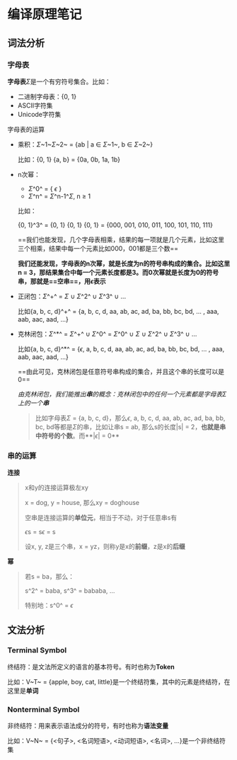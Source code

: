# 编译原理笔记

## 词法分析

### 字母表

**字母表**$\Sigma$是一个有穷符号集合。比如：

* 二进制字母表：{0, 1}
* ASCII字符集
* Unicode字符集

字母表的运算

* 乘积：$\Sigma$~1~$\Sigma$~2~ = {ab | a $\in$ $\Sigma$~1~, b $\in$ $\Sigma$~2~}

  比如：{0, 1} {a, b} = {0a, 0b, 1a, 1b}

* n次幂：

  * $\Sigma$^0^ = { $\epsilon$ }
  * $\Sigma$^n^ = $\Sigma$^n-1^$\Sigma$, n $\geq$ 1

  比如：

  {0, 1}^3^ = {0, 1} {0, 1} {0, 1} = {000, 001, 010, 011, 100, 101, 110, 111}

  ==我们也能发现，几个字母表相乘，结果的每一项就是几个元素，比如这里三个相乘，结果中每一个元素比如000，001都是三个数==

  **我们还能发现，字母表的n次幂，就是长度为n的符号串构成的集合。比如这里n = 3，那结果集合中每一个元素长度都是3。而0次幂就是长度为0的符号串，那就是==空串==，用$\epsilon$表示**

* 正闭包：$\Sigma$^+^ = $\Sigma$ $\cup$ $\Sigma$^2^ $\cup$ $\Sigma$^3^ $\cup$ ...

  比如{a, b, c, d}^+^ = {a, b, c, d, aa, ab, ac, ad, ba, bb, bc, bd, ... , aaa, aab, aac, aad, ...} 

* 克林闭包：$\Sigma$^*^ = $\Sigma$^+^ $\cup$ $\Sigma$^0^ = $\Sigma$^0^ $\cup$ $\Sigma$ $\cup$ $\Sigma$^2^ $\cup$ $\Sigma$^3^ $\cup$ ...

  比如{a, b, c, d}^*^ = {$\epsilon$, a, b, c, d, aa, ab, ac, ad, ba, bb, bc, bd, ... , aaa, aab, aac, aad, ...} 

  ==由此可见，克林闭包是任意符号串构成的集合，并且这个串的长度可以是0==
  
  *由克林闭包，我们能推出**串**的概念：克林闭包中的任何一个元素都是字母表$\Sigma$上的一个**串***
  
  > 比如字母表$\Sigma$ = {a, b, c, d}，那么$\epsilon$, a, b, c, d, aa, ab, ac, ad, ba, bb, bc, bd等都是$\Sigma$的串，比如让串s = ab, 那么s的长度|s| = 2，**也就是串中符号的个数**。而**|$\epsilon$| = 0**

### 串的运算

**连接**

> x和y的连接运算极左xy
>
> x = dog, y = house, 那么xy = doghouse
>
> 空串是连接运算的**单位元**，相当于不动，对于任意串s有
>
> $\epsilon$s = s$\epsilon$ = s
>
> 设x, y, z是三个串，x = yz，则称y是x的**前缀**，z是x的**后缀**

**幂**

> 若s = ba，那么：
>
> s^2^ = baba, s^3^ = bababa, ...
>
> 特别地：s^0^ = $\epsilon$

## 文法分析

### Terminal Symbol

终结符：是文法所定义的语言的基本符号。有时也称为**Token**

比如：V~T~ = {apple, boy, cat, little}是一个终结符集，其中的元素是终结符，在这里是**单词**

### Nonterminal Symbol

非终结符：用来表示语法成分的符号，有时也称为**语法变量**

比如：V~N~ = {<句子>, <名词短语>, <动词短语>, <名词>, ...}是一个非终结符集
